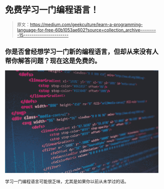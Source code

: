 # 免费学习一门编程语言！

> 原文：<https://medium.com/geekculture/learn-a-programming-language-for-free-60b1053ae602?source=collection_archive---------15----------------------->

## 你是否曾经想学习一门新的编程语言，但却从来没有人帮你解答问题？现在这是免费的。

![](img/32c18b8a0e9b1d40b0c68cc33b9ed32f.png)

学习一门编程语言可能很乏味，尤其是如果你以前从未学过的话。